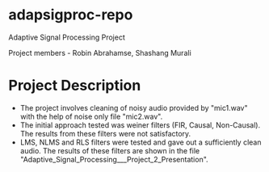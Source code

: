 # adapsigproc-repo
Adaptive Signal Processing Project

Project members - Robin Abrahamse, Shashang Murali

# Project Description

- The project involves cleaning of noisy audio provided by "mic1.wav" with the help of noise only file "mic2.wav".
- The initial approach tested was weiner filters (FIR, Causal, Non-Causal). The results from these filters were not satisfactory.
- LMS, NLMS and RLS filters were tested and gave out a sufficiently clean audio. The results of these filters are shown in the file "Adaptive_Signal_Processing___Project_2_Presentation".

